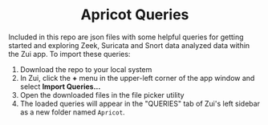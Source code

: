<h1 align="center">Apricot Queries</h1>



Included in this repo are json files with some helpful queries for getting
started and exploring Zeek, Suricata and Snort data analyzed data within the Zui app.
To import these queries:

1. Download the repo to your local system
2. In Zui, click the **+** menu in the upper-left corner of the app window and select **Import Queries...**
3. Open the downloaded files in the file picker utility
4. The loaded queries will appear in the "QUERIES" tab of Zui's left sidebar as a new folder named `Apricot`.
